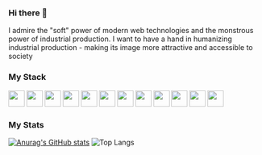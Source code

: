 ### Hi there 👋

I admire the "soft" power of modern web technologies and the monstrous power of industrial production. I want to have a hand in humanizing industrial production - making its image more attractive and accessible to society 

### My Stack

<div>
  <img height="32" width="32" src="https://cdn.simpleicons.org/html5/2A9019" />
  <img height="32" width="32" src="https://cdn.simpleicons.org/javascript/2A9019" />
  <img height="32" width="32" src="https://cdn.simpleicons.org/typescript/2A9019"/>
  
  <img height="32" width="32" src="https://cdn.simpleicons.org/react/2A9019"/>
  <img height="32" width="32" src="https://cdn.simpleicons.org/redux/2A9019"/>
  <img height="32" width="32" src="https://cdn.simpleicons.org/express/2A9019" />
  <img height="32" width="32" src="https://cdn.simpleicons.org/node.js/2A9019" />

  <img height="32" width="32" src="https://cdn.simpleicons.org/git/2A9019" />
  <img height="32" width="32" src="https://cdn.simpleicons.org/express/2A9019" />
  <img height="32" width="32" src="https://cdn.simpleicons.org/docker/2A9019" />
  <img height="32" width="32" src="https://cdn.simpleicons.org/storybook/2A9019" />
  <img height="32" width="32" src="https://cdn.simpleicons.org/postman/2A9019" />
</div>

### My Stats

[![Anurag's GitHub stats](https://github-readme-stats.vercel.app/api?username=lizonkisel&theme=gotham)](https://github.com/anuraghazra/github-readme-stats) ![Top Langs](https://github-readme-stats.vercel.app/api/top-langs/?username=lizonkisel&layout=compact&theme=gotham)
<!--
**lizonkisel/lizonkisel** is a ✨ _special_ ✨ repository because its `README.md` (this file) appears on your GitHub profile.

Here are some ideas to get you started:

- 🔭 I’m currently working on ...
- 🌱 I’m currently learning ...
- 👯 I’m looking to collaborate on ...
- 🤔 I’m looking for help with ...
- 💬 Ask me about ...
- 📫 How to reach me: ...
- 😄 Pronouns: ...
- ⚡ Fun fact: ...
-->
